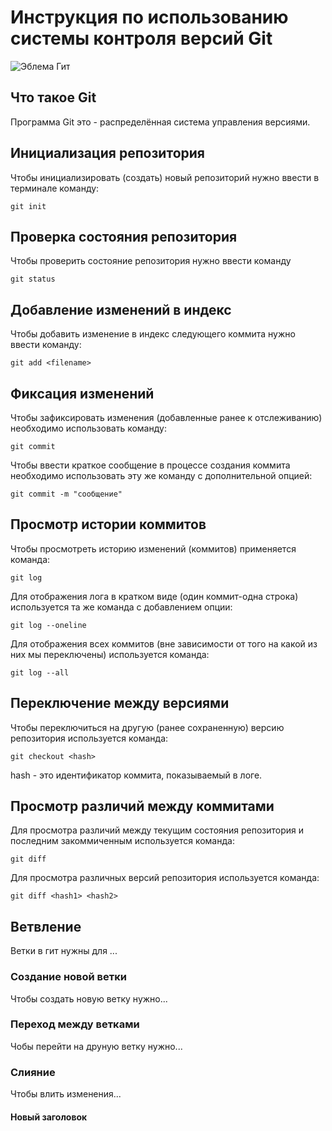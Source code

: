 # **Инструкция по использованию системы контроля версий Git**

![Эблема Гит](git.jpg)

## Что такое Git

Программа Git это - распределённая система управления версиями.

## Инициализация репозитория

Чтобы инициализировать (создать) новый репозиторий нужно ввести в терминале команду:

    git init

## Проверка состояния репозитория

Чтобы проверить состояние репозитория нужно ввести команду

    git status

## Добавление изменений в индекс

Чтобы добавить изменение в индекс следующего коммита нужно ввести команду:

    git add <filename>

## Фиксация изменений

Чтобы зафиксировать изменения (добавленные ранее к отслеживанию) необходимо использовать команду:

    git commit

Чтобы ввести краткое сообщение в процессе создания коммита необходимо использовать эту же команду с дополнительной опцией:

    git commit -m "сообщение"
    
## Просмотр истории коммитов

Чтобы просмотреть историю изменений (коммитов) применяется команда:

    git log

Для отображения лога в кратком виде (один коммит-одна строка) используется та же команда с добавлением опции:

    git log --oneline

Для отображения всех коммитов (вне зависимости от того на какой из них мы переключены) используется команда:

    git log --all

## Переключение между версиями

Чтобы переключиться на другую (ранее сохраненную) версию репозитория используется команда:

    git checkout <hash>

hash - это идентификатор коммита, показываемый в логе.

## Просмотр различий между коммитами

Для просмотра различий между текущим состояния репозитория и последним закоммиченным используется команда:

    git diff
Для просмотра различных версий репозитория используется команда:

    git diff <hash1> <hash2>

## Ветвление

Ветки в гит нужны для ... 

### Создание новой ветки

Чтобы создать новую ветку нужно...

### Переход между ветками

Чобы перейти на друную ветку нужно...

### Слияние

Чтобы влить изменения...

#### Новый заголовок